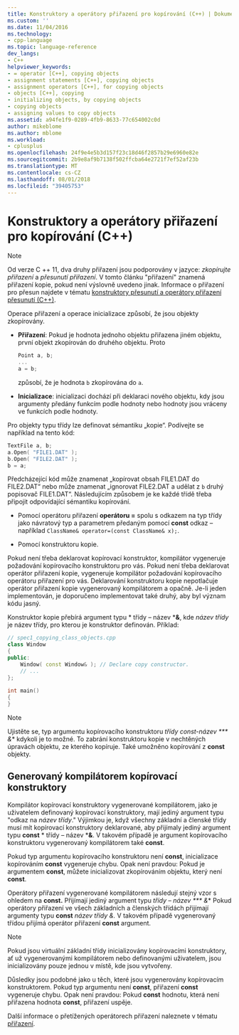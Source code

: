 ```yaml
---
title: Konstruktory a operátory přiřazení pro kopírování (C++) | Dokumentace Microsoftu
ms.custom: ''
ms.date: 11/04/2016
ms.technology:
- cpp-language
ms.topic: language-reference
dev_langs:
- C++
helpviewer_keywords:
- = operator [C++], copying objects
- assignment statements [C++], copying objects
- assignment operators [C++], for copying objects
- objects [C++], copying
- initializing objects, by copying objects
- copying objects
- assigning values to copy objects
ms.assetid: a94fe1f9-0289-4fb9-8633-77c654002c0d
author: mikeblome
ms.author: mblome
ms.workload:
- cplusplus
ms.openlocfilehash: 24f9e4e5b3d157f23c18d46f2857b29e6960e82e
ms.sourcegitcommit: 2b9e8af9b7138f502ffcba64e2721f7ef52af23b
ms.translationtype: MT
ms.contentlocale: cs-CZ
ms.lasthandoff: 08/01/2018
ms.locfileid: "39405753"
---
```

# <a name="copy-constructors-and-copy-assignment-operators-c"></a>Konstruktory a operátory přiřazení pro kopírování (C++)
> [!NOTE]
>  Od verze C ++ 11, dva druhy přiřazení jsou podporovány v jazyce: *zkopírujte přiřazení* a *přesunutí přiřazení*. V tomto článku "přiřazení" znamená přiřazení kopie, pokud není výslovně uvedeno jinak. Informace o přiřazení pro přesun najdete v tématu [konstruktory přesunutí a operátory přiřazení přesunutí (C++)](http://msdn.microsoft.com/1442de5f-37a5-42a1-83a6-ec9cfe0414db).  
>   
>  Operace přiřazení a operace inicializace způsobí, že jsou objekty zkopírovány.  
  
-   **Přiřazení**: Pokud je hodnota jednoho objektu přiřazena jiném objektu, první objekt zkopírován do druhého objektu. Proto  
  
    ```cpp  
    Point a, b;  
    ...  
    a = b;  
    ```  
  
     způsobí, že je hodnota `b` zkopírována do `a`.  
  
-   **Inicializace**: inicializaci dochází při deklaraci nového objektu, kdy jsou argumenty předány funkcím podle hodnoty nebo hodnoty jsou vráceny ve funkcích podle hodnoty.  
  
 Pro objekty typu třídy lze definovat sémantiku „kopie“. Podívejte se například na tento kód:  
  
```cpp  
TextFile a, b;  
a.Open( "FILE1.DAT" );  
b.Open( "FILE2.DAT" );  
b = a;  
```  
  
 Předcházející kód může znamenat „kopírovat obsah FILE1.DAT do FILE2.DAT“ nebo může znamenat „ignorovat FILE2.DAT a udělat z `b` druhý popisovač FILE1.DAT“. Následujícím způsobem je ke každé třídě třeba připojit odpovídající sémantiku kopírování.  
  
-   Pomocí operátoru přiřazení **operátoru =** spolu s odkazem na typ třídy jako návratový typ a parametrem předaným pomocí **const** odkaz – například `ClassName& operator=(const ClassName& x);`.  
  
-   Pomocí konstruktoru kopie.   
  
 Pokud není třeba deklarovat kopírovací konstruktor, kompilátor vygeneruje požadování kopírovacího konstruktoru pro vás.  Pokud není třeba deklarovat operátor přiřazení kopie, vygeneruje kompilátor požadování kopírovacího operátoru přiřazení pro vás. Deklarování konstruktoru kopie nepotlačuje operátor přiřazení kopie vygenerovaný kompilátorem a opačně. Je-li jeden implementován, je doporučeno implementovat také druhý, aby byl význam kódu jasný.  
   
 Konstruktor kopie přebírá argument typu * třídy – název ***&**, kde *název třídy* je název třídy, pro kterou je konstruktor definován. Příklad:  
  
```cpp  
// spec1_copying_class_objects.cpp  
class Window  
{  
public:  
    Window( const Window& ); // Declare copy constructor.  
    // ...  
};  
  
int main()  
{  
}  
```  
  
> [!NOTE]
>  Ujistěte se, typ argumentu kopírovacího konstruktoru *třídy const-název *** &** kdykoli je to možné. To zabrání konstruktoru kopie v nechtěných úpravách objektu, ze kterého kopíruje. Také umožněno kopírování z **const** objekty.  
  
## <a name="compiler-generated-copy-constructors"></a>Generovaný kompilátorem kopírovací konstruktory  
 Kompilátor kopírovací konstruktory vygenerované kompilátorem, jako je uživatelem definovaný kopírovací konstruktory, mají jediný argument typu "odkaz na *název třídy*." Výjimkou je, když všechny základní a členské třídy musí mít kopírovací konstruktory deklarované, aby přijímaly jediný argument typu **const** * třídy – název ***&**. V takovém případě je argument kopírovacího konstruktoru vygenerovaný kompilátorem také **const**.  
  
 Pokud typ argumentu kopírovacího konstruktoru není **const**, inicializace kopírováním **const** vygeneruje chybu. Opak není pravdou: Pokud je argumentem **const**, můžete inicializovat zkopírováním objektu, který není **const**.  
  
 Operátory přiřazení vygenerované kompilátorem následují stejný vzor s ohledem na **const.** Přijímají jediný argument typu *třídy – název *** &** Pokud operátory přiřazení ve všech základních a členských třídách přijímají argumenty typu **const** *název třídy &.* V takovém případě vygenerovaný třídou přijímá operátor přiřazení **const** argument.  
  
> [!NOTE]
>  Pokud jsou virtuální základní třídy inicializovány kopírovacími konstruktory, ať už vygenerovanými kompilátorem nebo definovanými uživatelem, jsou inicializovány pouze jednou v místě, kde jsou vytvořeny.  
  
 Důsledky jsou podobné jako u těch, které jsou vygenerovány kopírovacím konstruktorem. Pokud typ argumentu není **const**, přiřazení **const** vygeneruje chybu. Opak není pravdou: Pokud **const** hodnotu, která není přiřazena hodnota **const**, přiřazení uspěje.  
  
 Další informace o přetížených operátorech přiřazení naleznete v tématu [přiřazení](../cpp/assignment.md).  